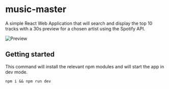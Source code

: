 # music-master
A simple React Web Application that will search and display the top 10 tracks with a 30s preview for a chosen artist using the Spotify API.

![Preview](https://dumpshare.net/images/916893Cattura.PNG)

## Getting started
This command will install the relevant npm modules and will start the app in dev mode.

```
npm i && npm run dev
```
